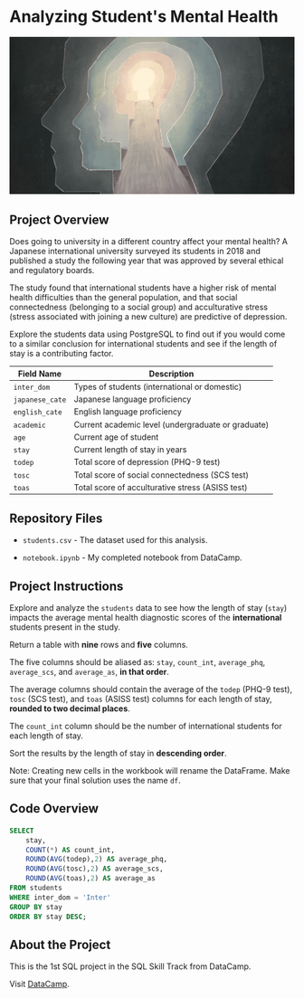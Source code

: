 # Analyzing Student's Mental Health  

![Student Mental Health](https://github.com/ch-garcia/01-datacamp-sql-students-mentalhealth/blob/main/mentalhealth.jpg)

## Project Overview

Does going to university in a different country affect your mental health? A Japanese international university surveyed its students in 2018 and published a study the following year that was approved by several ethical and regulatory boards.

The study found that international students have a higher risk of mental health difficulties than the general population, and that social connectedness (belonging to a social group) and acculturative stress (stress associated with joining a new culture) are predictive of depression.

Explore the students data using PostgreSQL to find out if you would come to a similar conclusion for international students and see if the length of stay is a contributing factor.

| Field Name    | Description                                      |
| ------------- | ------------------------------------------------ |
| `inter_dom`     | Types of students (international or domestic)   |
| `japanese_cate` | Japanese language proficiency                    |
| `english_cate`  | English language proficiency                     |
| `academic`      | Current academic level (undergraduate or graduate) |
| `age`           | Current age of student                           |
| `stay`          | Current length of stay in years                  |
| `todep`         | Total score of depression (PHQ-9 test)           |
| `tosc`          | Total score of social connectedness (SCS test)   |
| `toas`          | Total score of acculturative stress (ASISS test) |

## Repository Files

- `students.csv` - The dataset used for this analysis.

- `notebook.ipynb` - My completed notebook from DataCamp.

## Project Instructions

Explore and analyze the `students` data to see how the length of stay (`stay`) impacts the average mental health diagnostic scores of the **international** students present in the study.

Return a table with **nine** rows and **five** columns.

The five columns should be aliased as: `stay`, `count_int`, `average_phq`, `average_scs`, and `average_as`, **in that order**.

The average columns should contain the average of the `todep` (PHQ-9 test), `tosc` (SCS test), and `toas` (ASISS test) columns for each length of stay, **rounded to two decimal places**.

The `count_int` column should be the number of international students for each length of stay.

Sort the results by the length of stay in **descending order**.

Note: Creating new cells in the workbook will rename the DataFrame. Make sure that your final solution uses the name `df`.

## Code Overview

```sql
SELECT
	stay,
	COUNT(*) AS count_int,
	ROUND(AVG(todep),2) AS average_phq,
	ROUND(AVG(tosc),2) AS average_scs,
	ROUND(AVG(toas),2) AS average_as
FROM students
WHERE inter_dom = 'Inter'
GROUP BY stay
ORDER BY stay DESC;
```

## About the Project

This is the 1st SQL project in the SQL Skill Track from DataCamp.

Visit [DataCamp](https://www.datacamp.com/).
